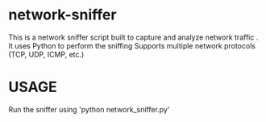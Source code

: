 # network-sniffer
This is a network sniffer script built to capture and analyze network traffic . It uses Python to perform the sniffing
Supports multiple network protocols (TCP, UDP, ICMP, etc.)

# USAGE
  Run the sniffer using 'python network_sniffer.py'
